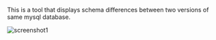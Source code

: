 This is a tool that displays schema differences between two versions
of same mysql database.

![screenshot1](https://raw.github.com/muatik/dbDiffs/master/screen1.png "example 1")
